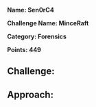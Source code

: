 **Name: Sen0rC4**

**Challenge Name: MinceRaft**

**Category: Forensics**

**Points: 449**



## Challenge:



## Approach:











